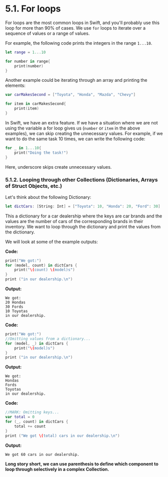 # 5.1. For loops

For loops are the most common loops in Swift, and you'll probably use this loop for more than 90% of cases. We use `for` loops to iterate over a sequence of values or a range of values.

For example, the following code prints the integers in the range `1...10`.

```swift
let range = 1...10

for number in range{
    print(number)
}
```

Another example could be iterating through an array and printing the elements:

```swift
var carMakesSecond = ["Toyota", "Honda", "Mazda", "Chevy"]

for item in carMakesSecond{
    print(item)
}
```

In Swift, we have an extra feature. If we have a situation where we are not using the variable a for loop gives us (`number` or `item` in the above examples), we can skip creating the unnecessary values. For example, if we want to do the same task 10 times, we can write the following code:

```swift
for _ in 1...10{
    print("Doing the task!")
}
```

Here, underscore skips create unnecessary values.

### 5.1.2. Looping through other Collections (Dictionaries, Arrays of Struct Objects, etc.)

Let's think about the following Dictionary:

```swift
let dictCars: [String: Int] = ["Toyota": 10, "Honda": 20, "Ford": 30]
```

This a dictionary for a car dealership where the keys are car brands and the values are the number of cars of the corresponding brands in their inventory. We want to loop through the dictionary and print the values from the dictionary.

We will look at some of the example outputs:

**Code:**

```swift
print("We got:")
for (model, count) in dictCars {
    print("\(count) \(model)s")
}
print ("in our dealership.\n")
```

**Output:**

```
We got:
20 Hondas
30 Fords
10 Toyotas
in our dealership.
```

**Code:**

```swift
print("We got:")
//Omitting values from a dictionary...
for (model, _) in dictCars {
    print("\(model)s")
}
print ("in our dealership.\n")
```

**Output:**

```
We got:
Hondas
Fords
Toyotas
in our dealership.
```

**Code:**

```swift
//MARK: Omitting keys...
var total = 0
for (_, count) in dictCars {
    total += count
}
print ("We got \(total) cars in our dealership.\n")
```

**Output:**

```
We got 60 cars in our dealership.
```

**Long story short, we can use parenthesis to define which component to loop through selectively in a complex Collection.**
